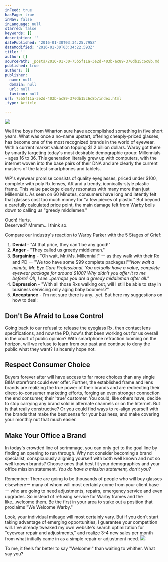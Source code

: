 ```yaml
---
inFeed: true
hasPage: true
inNav: false
inLanguage: null
starred: false
keywords: []
description: ''
datePublished: '2016-01-30T03:34:25.795Z'
dateModified: '2016-01-30T03:34:22.593Z'
title: ''
author: []
sourcePath: _posts/2016-01-30-75b5f11a-3e2d-403b-ac89-370db15c6c8b.md
published: true
authors: []
publisher:
  name: null
  domain: null
  url: null
  favicon: null
url: 75b5f11a-3e2d-403b-ac89-370db15c6c8b/index.html
_type: Article

---
```

![](https://the-grid-user-content.s3-us-west-2.amazonaws.com/487869d5-db1d-48d9-9323-e30b72033f26.jpg)

Well the boys from Wharton sure have accomplished something in five short years. What was once a no-name upstart, offering cheaply-priced glasses, has become one of the most recognized brands in the world of eyewear. With a current market valuation topping $1.2 billion dollars. Warby got there by smartly targeting today's most desirable demographic group: Millennials - ages 16 to 36\. This generation literally grew up with computers, with the internet woven into the base pairs of their DNA and are clearly the current masters of the latest smartphones and tablets.

WP's eyewear promise consists of quality eyeglasses, priced under $100, complete with poly Rx lenses, AR and a trendy, iconically-style plastic frame. This value package clearly resonates with many more than just Millennials. As seen on 60 Minutes, consumers have long and latently felt that glasses cost too much money for "a few pieces of plastic."  But beyond a carefully calculated price point, the main damage felt from Warby boils down to calling us "greedy middlemen."

Ouch! Hurts.   
Deserved?  Mmmm...I think so.

Compare our industry's reaction to Warby Parker with the 5 Stages of Grief:

1. **Denial** - "At that price, they can't be any good!"
2. **Anger** - "They called us greedy middlemen."
3. **Bargaining** - "Oh wait, Mr./Ms. Millennial!" ー as they walk with their Rx and PD ー "We too have some $99 complete packages!"_"Now wait a minute, Mr. Eye Care Professional. You actually have a value, complete eyewear package for around $100? Why didn't you offer it to me before? Oh, I see...perhaps you are a greedy middleman after all."_
4. **Depression** - "With all those Rxs walking out, will I still be able to stay in business servicing only aging baby boomers?"
5. **Acceptance** -  I'm not sure there is any...yet. But here my suggestions on how to deal:

## Don't Be Afraid to Lose Control

Going back to our refusal to release the eyeglass Rx, then contact lens specifications, and now the PD, how's that been working out for us overall in the court of public opinion? With smartphone refraction looming on the horizon, will we refuse to learn from our past and continue to deny the public what they want? I sincerely hope not.

## Respect Consumer Choice

Buyers forever after will have access to far more choices than any single B&M storefront could ever offer. Further, the established frame and lens brands are realizing the true power of their brands and are redirecting their direct-to-consumer marketing efforts, forging an even stronger connection the end consumer, their 'true' customer. You could, like others have, decide to stop carrying any brand sold in alternate channels or on the Internet. But is that really constructive? Or you could find ways to re-align yourself with the brands that make the best sense for your business, and make covering your monthly nut that much easier.

## Make Your Office a Brand

In today's crowded line of scrimmage, you can only get to the goal line by finding an opening to run through. Why not consider becoming a brand specialist, conspicuously aligning yourself with both well known and not so well known brands? Choose ones that best fit your demographics and your office mission statement. _You do have a mission statement, don't you?_

Remember: There are going to be thousands of people who will buy glasses elsewhereー many of whom will most certainly come from your client base ー who are going to need adjustments, repairs, emergency service and even upgrades. So instead of refusing service for Warby frames and the like...welcome them. Be the first in your area to stake out a position that proclaims "We Welcome Warby." 

Look, your individual mileage will most certainly vary. But if you don't start taking advantage of emerging opportunities, I guarantee your competition will. I've already tweaked my own website's search optimization for "eyewear repair and adjustments," and realize 3-4 new sales per month from what initially came in as a simple repair or adjustment need. ![](https://the-grid-user-content.s3-us-west-2.amazonaws.com/16d1e71a-4982-4dc9-ac72-2aa6da432eea.jpg)

To me, it feels far better to say "Welcome!" than waiting to whither. What say you?
